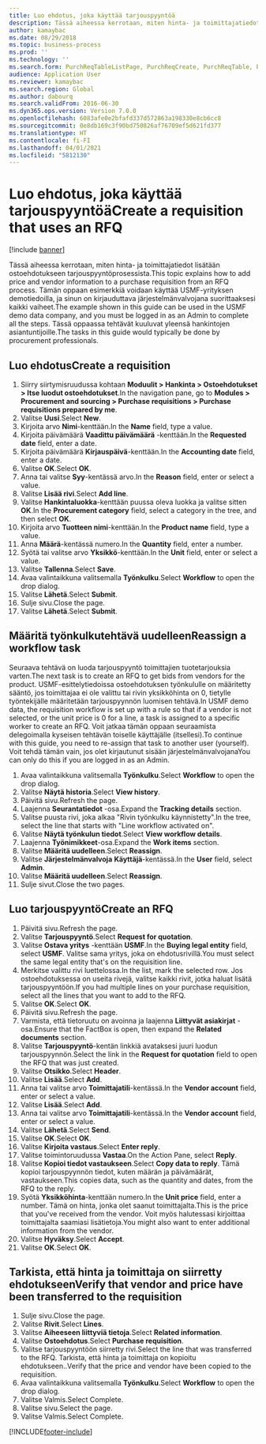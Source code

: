 ```yaml
---
title: Luo ehdotus, joka käyttää tarjouspyyntöä
description: Tässä aiheessa kerrotaan, miten hinta- ja toimittajatiedot lisätään ostoehdotukseen tarjouspyyntöprosessista.
author: kamaybac
ms.date: 08/29/2018
ms.topic: business-process
ms.prod: ''
ms.technology: ''
ms.search.form: PurchReqTableListPage, PurchReqCreate, PurchReqTable, PurchReqLineRelatedDocuments, EcoResCategorySingleLookup, PurchReqWorkflowDropDialog, WorkflowSubmitDialog, WorkflowStatus, WorkflowWorkItemActionDialog, WorkflowUserListLookup, PurchReqCopyRFQ, SysDataAreaSelectLookup, PurchRFQCaseTable, PurchRFQEditLines, PurchRFQReplyTable, UnitOfMeasureLookup
audience: Application User
ms.reviewer: kamaybac
ms.search.region: Global
ms.author: dabourq
ms.search.validFrom: 2016-06-30
ms.dyn365.ops.version: Version 7.0.0
ms.openlocfilehash: 6083afe0e2bfafd337d572863a198330e8cb6cc8
ms.sourcegitcommit: 0e8db169c3f90bd750826af76709ef5d621fd377
ms.translationtype: HT
ms.contentlocale: fi-FI
ms.lasthandoff: 04/01/2021
ms.locfileid: "5812130"
---
```

# <a name="create-a-requisition-that-uses-an-rfq"></a><span data-ttu-id="37402-103">Luo ehdotus, joka käyttää tarjouspyyntöä</span><span class="sxs-lookup"><span data-stu-id="37402-103">Create a requisition that uses an RFQ</span></span>

[!include [banner](../../includes/banner.md)]

<span data-ttu-id="37402-104">Tässä aiheessa kerrotaan, miten hinta- ja toimittajatiedot lisätään ostoehdotukseen tarjouspyyntöprosessista.</span><span class="sxs-lookup"><span data-stu-id="37402-104">This topic explains how to add price and vendor information to a purchase requisition from an RFQ process.</span></span> <span data-ttu-id="37402-105">Tämän oppaan esimerkkiä voidaan käyttää USMF-yrityksen demotiedoilla, ja sinun on kirjauduttava järjestelmänvalvojana suorittaaksesi kaikki vaiheet.</span><span class="sxs-lookup"><span data-stu-id="37402-105">The example shown in this guide can be used in the USMF demo data company, and you must be logged in as an Admin to complete all the steps.</span></span> <span data-ttu-id="37402-106">Tässä oppaassa tehtävät kuuluvat yleensä hankintojen asiantuntijoille.</span><span class="sxs-lookup"><span data-stu-id="37402-106">The tasks in this guide would typically be done by procurement professionals.</span></span>


## <a name="create-a-requisition"></a><span data-ttu-id="37402-107">Luo ehdotus</span><span class="sxs-lookup"><span data-stu-id="37402-107">Create a requisition</span></span>
1. <span data-ttu-id="37402-108">Siirry siirtymisruudussa kohtaan **Moduulit > Hankinta > Ostoehdotukset > Itse luodut ostoehdotukset**.</span><span class="sxs-lookup"><span data-stu-id="37402-108">In the navigation pane, go to **Modules > Procurement and sourcing > Purchase requisitions > Purchase requisitions prepared by me**.</span></span>
2. <span data-ttu-id="37402-109">Valitse **Uusi**.</span><span class="sxs-lookup"><span data-stu-id="37402-109">Select **New**.</span></span>
3. <span data-ttu-id="37402-110">Kirjoita arvo **Nimi**-kenttään.</span><span class="sxs-lookup"><span data-stu-id="37402-110">In the **Name** field, type a value.</span></span>
4. <span data-ttu-id="37402-111">Kirjoita päivämäärä **Vaadittu päivämäärä** -kenttään.</span><span class="sxs-lookup"><span data-stu-id="37402-111">In the **Requested date** field, enter a date.</span></span>
5. <span data-ttu-id="37402-112">Kirjoita päivämäärä **Kirjauspäivä**-kenttään.</span><span class="sxs-lookup"><span data-stu-id="37402-112">In the **Accounting date** field, enter a date.</span></span>
6. <span data-ttu-id="37402-113">Valitse **OK**.</span><span class="sxs-lookup"><span data-stu-id="37402-113">Select **OK**.</span></span>
7. <span data-ttu-id="37402-114">Anna tai valitse **Syy**-kentässä arvo.</span><span class="sxs-lookup"><span data-stu-id="37402-114">In the **Reason** field, enter or select a value.</span></span>
8. <span data-ttu-id="37402-115">Valitse **Lisää rivi**.</span><span class="sxs-lookup"><span data-stu-id="37402-115">Select **Add line**.</span></span>
9. <span data-ttu-id="37402-116">Valitse **Hankintaluokka**-kenttään puussa oleva luokka ja valitse sitten **OK**.</span><span class="sxs-lookup"><span data-stu-id="37402-116">In the **Procurement category** field, select a category in the tree, and then select **OK**.</span></span>
10. <span data-ttu-id="37402-117">Kirjoita arvo **Tuotteen nimi**-kenttään.</span><span class="sxs-lookup"><span data-stu-id="37402-117">In the **Product name** field, type a value.</span></span>
11. <span data-ttu-id="37402-118">Anna **Määrä**-kentässä numero.</span><span class="sxs-lookup"><span data-stu-id="37402-118">In the **Quantity** field, enter a number.</span></span>
12. <span data-ttu-id="37402-119">Syötä tai valitse arvo **Yksikkö**-kenttään.</span><span class="sxs-lookup"><span data-stu-id="37402-119">In the **Unit** field, enter or select a value.</span></span>
13. <span data-ttu-id="37402-120">Valitse **Tallenna**.</span><span class="sxs-lookup"><span data-stu-id="37402-120">Select **Save**.</span></span>
14. <span data-ttu-id="37402-121">Avaa valintaikkuna valitsemalla **Työnkulku**.</span><span class="sxs-lookup"><span data-stu-id="37402-121">Select **Workflow** to open the drop dialog.</span></span>
15. <span data-ttu-id="37402-122">Valitse **Lähetä**.</span><span class="sxs-lookup"><span data-stu-id="37402-122">Select **Submit**.</span></span>
16. <span data-ttu-id="37402-123">Sulje sivu.</span><span class="sxs-lookup"><span data-stu-id="37402-123">Close the page.</span></span>
17. <span data-ttu-id="37402-124">Valitse **Lähetä**.</span><span class="sxs-lookup"><span data-stu-id="37402-124">Select **Submit**.</span></span>

## <a name="reassign-a-workflow-task"></a><span data-ttu-id="37402-125">Määritä työnkulkutehtävä uudelleen</span><span class="sxs-lookup"><span data-stu-id="37402-125">Reassign a workflow task</span></span>
<span data-ttu-id="37402-126">Seuraava tehtävä on luoda tarjouspyyntö toimittajien tuotetarjouksia varten.</span><span class="sxs-lookup"><span data-stu-id="37402-126">The next task is to create an RFQ to get bids from vendors for the product.</span></span> <span data-ttu-id="37402-127">USMF-esittelytiedoissa ostoehdotuksen työnkululle on määritetty sääntö, jos toimittajaa ei ole valittu tai rivin yksikköhinta on 0, tietylle työntekijälle määritetään tarjouspyynnön luomisen tehtävä.</span><span class="sxs-lookup"><span data-stu-id="37402-127">In USMF demo data, the requisition workflow is set up with a rule so that if a vendor is not selected, or the unit price is 0 for a line, a task is assigned to a specific worker to create an RFQ.</span></span> <span data-ttu-id="37402-128">Voit jatkaa tämän oppaan seuraamista delegoimalla kyseisen tehtävän toiselle käyttäjälle (itsellesi).</span><span class="sxs-lookup"><span data-stu-id="37402-128">To continue with this guide, you need to re-assign that task to another user (yourself).</span></span> <span data-ttu-id="37402-129">Voit tehdä tämän vain, jos olet kirjautunut sisään järjestelmänvalvojana</span><span class="sxs-lookup"><span data-stu-id="37402-129">You can only do this if you are logged in as an Admin.</span></span>  

1. <span data-ttu-id="37402-130">Avaa valintaikkuna valitsemalla **Työnkulku**.</span><span class="sxs-lookup"><span data-stu-id="37402-130">Select **Workflow** to open the drop dialog.</span></span>
2. <span data-ttu-id="37402-131">Valitse **Näytä historia**.</span><span class="sxs-lookup"><span data-stu-id="37402-131">Select **View history**.</span></span>
3. <span data-ttu-id="37402-132">Päivitä sivu.</span><span class="sxs-lookup"><span data-stu-id="37402-132">Refresh the page.</span></span>
4. <span data-ttu-id="37402-133">Laajenna **Seurantatiedot** -osa.</span><span class="sxs-lookup"><span data-stu-id="37402-133">Expand the **Tracking details** section.</span></span>
5. <span data-ttu-id="37402-134">Valitse puusta rivi, joka alkaa "Rivin työnkulku käynnistetty".</span><span class="sxs-lookup"><span data-stu-id="37402-134">In the tree, select the line that starts with "Line workflow activated on".</span></span>
6. <span data-ttu-id="37402-135">Valitse **Näytä työnkulun tiedot**.</span><span class="sxs-lookup"><span data-stu-id="37402-135">Select **View workflow details**.</span></span>
7. <span data-ttu-id="37402-136">Laajenna **Työnimikkeet**-osa.</span><span class="sxs-lookup"><span data-stu-id="37402-136">Expand the **Work items** section.</span></span>
8. <span data-ttu-id="37402-137">Valitse **Määritä uudelleen**.</span><span class="sxs-lookup"><span data-stu-id="37402-137">Select **Reassign**.</span></span>
9. <span data-ttu-id="37402-138">Valitse **Järjestelmänvalvoja** **Käyttäjä**-kentässä.</span><span class="sxs-lookup"><span data-stu-id="37402-138">In the **User** field, select **Admin**.</span></span>
10. <span data-ttu-id="37402-139">Valitse **Määritä uudelleen**.</span><span class="sxs-lookup"><span data-stu-id="37402-139">Select **Reassign**.</span></span>
11. <span data-ttu-id="37402-140">Sulje sivut.</span><span class="sxs-lookup"><span data-stu-id="37402-140">Close the two pages.</span></span>

## <a name="create-an-rfq"></a><span data-ttu-id="37402-141">Luo tarjouspyyntö</span><span class="sxs-lookup"><span data-stu-id="37402-141">Create an RFQ</span></span>

1. <span data-ttu-id="37402-142">Päivitä sivu.</span><span class="sxs-lookup"><span data-stu-id="37402-142">Refresh the page.</span></span>
2. <span data-ttu-id="37402-143">Valitse **Tarjouspyyntö**.</span><span class="sxs-lookup"><span data-stu-id="37402-143">Select **Request for quotation**.</span></span>
3. <span data-ttu-id="37402-144">Valitse **Ostava yritys** -kenttään **USMF**.</span><span class="sxs-lookup"><span data-stu-id="37402-144">In the **Buying legal entity** field, select **USMF**.</span></span> <span data-ttu-id="37402-145">Valitse sama yritys, joka on ehdotusrivillä.</span><span class="sxs-lookup"><span data-stu-id="37402-145">You must select the same legal entity that's on the requisition line.</span></span>  
4. <span data-ttu-id="37402-146">Merkitse valittu rivi luettelossa.</span><span class="sxs-lookup"><span data-stu-id="37402-146">In the list, mark the selected row.</span></span> <span data-ttu-id="37402-147">Jos ostoehdotuksessa on useita rivejä, valitse kaikki rivit, jotka haluat lisätä tarjouspyyntöön.</span><span class="sxs-lookup"><span data-stu-id="37402-147">If you had multiple lines on your purchase requisition, select all the lines that you want to add to the RFQ.</span></span>  
5. <span data-ttu-id="37402-148">Valitse **OK**.</span><span class="sxs-lookup"><span data-stu-id="37402-148">Select **OK**.</span></span>
6. <span data-ttu-id="37402-149">Päivitä sivu.</span><span class="sxs-lookup"><span data-stu-id="37402-149">Refresh the page.</span></span>
7. <span data-ttu-id="37402-150">Varmista, että tietoruutu on avoinna ja laajenna **Liittyvät asiakirjat** -osa.</span><span class="sxs-lookup"><span data-stu-id="37402-150">Ensure that the FactBox is open, then expand the **Related documents** section.</span></span>
8. <span data-ttu-id="37402-151">Valitse **Tarjouspyyntö**-kentän linkkiä avataksesi juuri luodun tarjouspyynnön.</span><span class="sxs-lookup"><span data-stu-id="37402-151">Select the link in the **Request for quotation** field to open the RFQ that was just created.</span></span>
9. <span data-ttu-id="37402-152">Valitse **Otsikko**.</span><span class="sxs-lookup"><span data-stu-id="37402-152">Select **Header**.</span></span>
10. <span data-ttu-id="37402-153">Valitse **Lisää**.</span><span class="sxs-lookup"><span data-stu-id="37402-153">Select **Add**.</span></span>
11. <span data-ttu-id="37402-154">Anna tai valitse arvo **Toimittajatili**-kentässä.</span><span class="sxs-lookup"><span data-stu-id="37402-154">In the **Vendor account** field, enter or select a value.</span></span>
12. <span data-ttu-id="37402-155">Valitse **Lisää**.</span><span class="sxs-lookup"><span data-stu-id="37402-155">Select **Add**.</span></span>
13. <span data-ttu-id="37402-156">Anna tai valitse arvo **Toimittajatili**-kentässä.</span><span class="sxs-lookup"><span data-stu-id="37402-156">In the **Vendor account** field, enter or select a value.</span></span>
14. <span data-ttu-id="37402-157">Valitse **Lähetä**.</span><span class="sxs-lookup"><span data-stu-id="37402-157">Select **Send**.</span></span>
15. <span data-ttu-id="37402-158">Valitse **OK**.</span><span class="sxs-lookup"><span data-stu-id="37402-158">Select **OK**.</span></span>
16. <span data-ttu-id="37402-159">Valitse **Kirjoita vastaus**.</span><span class="sxs-lookup"><span data-stu-id="37402-159">Select **Enter reply**.</span></span>
17. <span data-ttu-id="37402-160">Valitse toimintoruudussa **Vastaa**.</span><span class="sxs-lookup"><span data-stu-id="37402-160">On the Action Pane, select **Reply**.</span></span>
18. <span data-ttu-id="37402-161">Valitse **Kopioi tiedot vastaukseen**.</span><span class="sxs-lookup"><span data-stu-id="37402-161">Select **Copy data to reply**.</span></span> <span data-ttu-id="37402-162">Tämä kopioi tarjouspyynnön tiedot, kuten määrän ja päivämäärät, vastaukseen.</span><span class="sxs-lookup"><span data-stu-id="37402-162">This copies data, such as the quantity and dates, from the RFQ to the reply.</span></span>  
19. <span data-ttu-id="37402-163">Syötä **Yksikköhinta**-kenttään numero.</span><span class="sxs-lookup"><span data-stu-id="37402-163">In the **Unit price** field, enter a number.</span></span> <span data-ttu-id="37402-164">Tämä on hinta, jonka olet saanut toimittajalta.</span><span class="sxs-lookup"><span data-stu-id="37402-164">This is the price that you've received from the vendor.</span></span> <span data-ttu-id="37402-165">Voit myös halutessasi kirjoittaa toimittajalta saamiasi lisätietoja.</span><span class="sxs-lookup"><span data-stu-id="37402-165">You might also want to enter additional information from the vendor.</span></span>  
20. <span data-ttu-id="37402-166">Valitse **Hyväksy**.</span><span class="sxs-lookup"><span data-stu-id="37402-166">Select **Accept**.</span></span>
21. <span data-ttu-id="37402-167">Valitse **OK**.</span><span class="sxs-lookup"><span data-stu-id="37402-167">Select **OK**.</span></span>

## <a name="verify-that-vendor-and-price-have-been-transferred-to-the-requisition"></a><span data-ttu-id="37402-168">Tarkista, että hinta ja toimittaja on siirretty ehdotukseen</span><span class="sxs-lookup"><span data-stu-id="37402-168">Verify that vendor and price have been transferred to the requisition</span></span>
1. <span data-ttu-id="37402-169">Sulje sivu.</span><span class="sxs-lookup"><span data-stu-id="37402-169">Close the page.</span></span>
2. <span data-ttu-id="37402-170">Valitse **Rivit**.</span><span class="sxs-lookup"><span data-stu-id="37402-170">Select **Lines**.</span></span>
3. <span data-ttu-id="37402-171">Valitse **Aiheeseen liittyviä tietoja**.</span><span class="sxs-lookup"><span data-stu-id="37402-171">Select **Related information**.</span></span>
4. <span data-ttu-id="37402-172">Valitse **Ostoehdotus**.</span><span class="sxs-lookup"><span data-stu-id="37402-172">Select **Purchase requisition**.</span></span>
5. <span data-ttu-id="37402-173">Valitse tarjouspyyntöön siirretty rivi.</span><span class="sxs-lookup"><span data-stu-id="37402-173">Select the line that was transferred to the RFQ.</span></span> <span data-ttu-id="37402-174">Tarkista, että hinta ja toimittaja on kopioitu ehdotukseen..</span><span class="sxs-lookup"><span data-stu-id="37402-174">Verify that the price and vendor have been copied to the requisition.</span></span>  
6. <span data-ttu-id="37402-175">Avaa valintaikkuna valitsemalla **Työnkulku**.</span><span class="sxs-lookup"><span data-stu-id="37402-175">Select **Workflow** to open the drop dialog.</span></span>
7. <span data-ttu-id="37402-176">Valitse Valmis.</span><span class="sxs-lookup"><span data-stu-id="37402-176">Select Complete.</span></span>
8. <span data-ttu-id="37402-177">Valitse sivu.</span><span class="sxs-lookup"><span data-stu-id="37402-177">Select the page.</span></span>
9. <span data-ttu-id="37402-178">Valitse Valmis.</span><span class="sxs-lookup"><span data-stu-id="37402-178">Select Complete.</span></span>



[!INCLUDE[footer-include](../../../includes/footer-banner.md)]